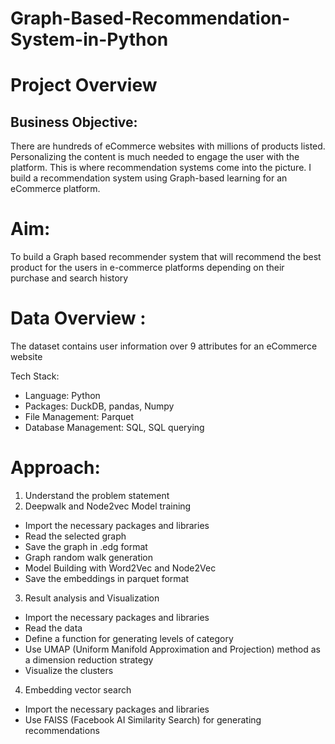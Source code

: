 # Graph-Based-Recommendation-System-in-Python

# Project Overview

## Business Objective:

There are hundreds of eCommerce websites with millions of products listed.
Personalizing the content is much needed to engage the user with the platform. This is
where recommendation systems come into the picture.
I build a recommendation system using Graph-based learning for an
eCommerce platform.

# Aim:

To build a Graph based recommender system that will recommend the best product for
the users in e-commerce platforms depending on their purchase and search history

# Data Overview :

The dataset contains user information over 9 attributes for an eCommerce website

Tech Stack:
- Language: Python
- Packages: DuckDB, pandas, Numpy
- File Management: Parquet
- Database Management: SQL, SQL querying

# Approach:
1. Understand the problem statement
2. Deepwalk and Node2vec Model training
- Import the necessary packages and libraries
- Read the selected graph
- Save the graph in .edg format
- Graph random walk generation
- Model Building with Word2Vec and Node2Vec
- Save the embeddings in parquet format
3. Result analysis and Visualization
- Import the necessary packages and libraries
- Read the data
- Define a function for generating levels of category
- Use UMAP (Uniform Manifold Approximation and Projection) method as a
dimension reduction strategy
- Visualize the clusters
4. Embedding vector search
- Import the necessary packages and libraries
- Use FAISS (Facebook AI Similarity Search) for generating
recommendations
